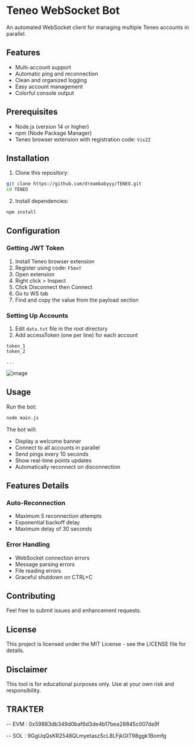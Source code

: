 # Teneo WebSocket Bot

An automated WebSocket client for managing multiple Teneo accounts in parallel.

## Features

- Multi-account support
- Automatic ping and reconnection
- Clean and organized logging
- Easy account management
- Colorful console output

## Prerequisites

- Node.js (version 14 or higher)
- npm (Node Package Manager)
- Teneo browser extension with registration code: `VixZZ`

## Installation

1. Clone this repository:

```bash
git clone https://github.com/dreambabyyy/TENEO.git
cd TENEO
```

2. Install dependencies:

```bash
npm install
```

## Configuration

### Getting JWT Token

1. Install Teneo browser extension
2. Register using code: `F5mxY`
3. Open extension
4. Right click > Inspect
5. Click Disconnect then Connect
6. Go to WS tab
7. Find and copy the value from the payload section

### Setting Up Accounts

1. Edit `data.txt` file in the root directory
2. Add accessToken (one per line) for each account

```
token_1
token_2

...

```
![image](https://github.com/user-attachments/assets/2e57c61c-5ad7-4262-aae8-5e17c23366b7)
## Usage

Run the bot:

```bash
node main.js
```

The bot will:

- Display a welcome banner
- Connect to all accounts in parallel
- Send pings every 10 seconds
- Show real-time points updates
- Automatically reconnect on disconnection

## Features Details

### Auto-Reconnection

- Maximum 5 reconnection attempts
- Exponential backoff delay
- Maximum delay of 30 seconds

### Error Handling

- WebSocket connection errors
- Message parsing errors
- File reading errors
- Graceful shutdown on CTRL+C

## Contributing

Feel free to submit issues and enhancement requests.

## License

This project is licensed under the MIT License - see the LICENSE file for details.

## Disclaimer

This tool is for educational purposes only. Use at your own risk and responsibility.


## TRAKTER
-- EVM : 0x59883db349d0baf6d3de4b17bea28845c007da9f 

-- SOL : 9GgUqQsKR2548QLmyetaszScL8LFjkGtT98ggk1Bomfg
